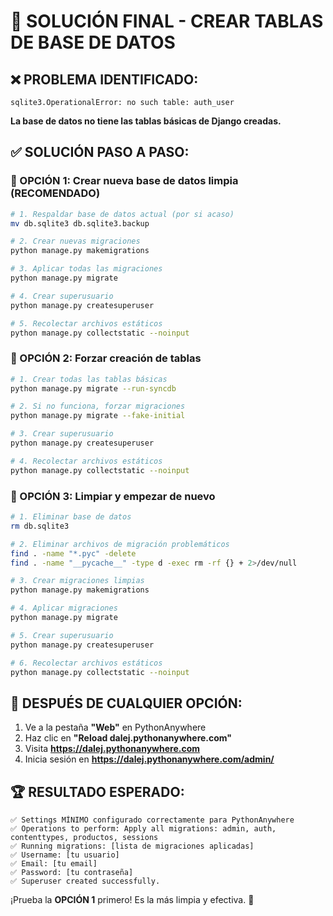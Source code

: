 # 🔧 SOLUCIÓN FINAL - CREAR TABLAS DE BASE DE DATOS

## ❌ PROBLEMA IDENTIFICADO:
```
sqlite3.OperationalError: no such table: auth_user
```

**La base de datos no tiene las tablas básicas de Django creadas.**

## ✅ SOLUCIÓN PASO A PASO:

### 🚀 OPCIÓN 1: Crear nueva base de datos limpia (RECOMENDADO)

```bash
# 1. Respaldar base de datos actual (por si acaso)
mv db.sqlite3 db.sqlite3.backup

# 2. Crear nuevas migraciones
python manage.py makemigrations

# 3. Aplicar todas las migraciones
python manage.py migrate

# 4. Crear superusuario
python manage.py createsuperuser

# 5. Recolectar archivos estáticos
python manage.py collectstatic --noinput
```

### 🚀 OPCIÓN 2: Forzar creación de tablas

```bash
# 1. Crear todas las tablas básicas
python manage.py migrate --run-syncdb

# 2. Si no funciona, forzar migraciones
python manage.py migrate --fake-initial

# 3. Crear superusuario
python manage.py createsuperuser

# 4. Recolectar archivos estáticos
python manage.py collectstatic --noinput
```

### 🚀 OPCIÓN 3: Limpiar y empezar de nuevo

```bash
# 1. Eliminar base de datos
rm db.sqlite3

# 2. Eliminar archivos de migración problemáticos
find . -name "*.pyc" -delete
find . -name "__pycache__" -type d -exec rm -rf {} + 2>/dev/null

# 3. Crear migraciones limpias
python manage.py makemigrations

# 4. Aplicar migraciones
python manage.py migrate

# 5. Crear superusuario
python manage.py createsuperuser

# 6. Recolectar archivos estáticos
python manage.py collectstatic --noinput
```

## 🎯 DESPUÉS DE CUALQUIER OPCIÓN:

1. Ve a la pestaña **"Web"** en PythonAnywhere
2. Haz clic en **"Reload dalej.pythonanywhere.com"**
3. Visita **https://dalej.pythonanywhere.com**
4. Inicia sesión en **https://dalej.pythonanywhere.com/admin/**

## 🏆 RESULTADO ESPERADO:

```
✅ Settings MÍNIMO configurado correctamente para PythonAnywhere
✅ Operations to perform: Apply all migrations: admin, auth, contenttypes, productos, sessions
✅ Running migrations: [lista de migraciones aplicadas]
✅ Username: [tu usuario]
✅ Email: [tu email]
✅ Password: [tu contraseña]
✅ Superuser created successfully.
```

¡Prueba la **OPCIÓN 1** primero! Es la más limpia y efectiva. 🚀
